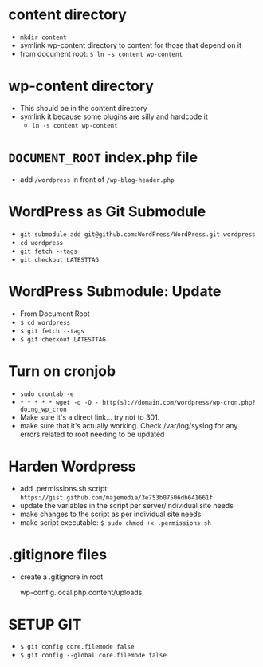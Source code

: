 # content directory
- `mkdir content`
- symlink wp-content directory to content for those that depend on it
 - from document root: `$ ln -s content wp-content`

# wp-content directory

- This should be in the content directory
- symlink it because some plugins are silly and hardcode it
    - `ln -s content wp-content`

# `DOCUMENT_ROOT` index.php file

- add `/wordpress` in front of `/wp-blog-header.php`

# WordPress as Git Submodule

- `git submodule add git@github.com:WordPress/WordPress.git wordpress`
- `cd wordpress`
- `git fetch --tags`
- `git checkout LATESTTAG`

# WordPress Submodule: Update
- From Document Root
- `$ cd wordpress`
- `$ git fetch --tags`
- `$ git checkout LATESTTAG`

# Turn on cronjob

- `sudo crontab -e`
- `* * * * * wget -q -O - http(s)://domain.com/wordpress/wp-cron.php?doing_wp_cron`
 - Make sure it's a direct link... try not to 301.
- make sure that it's actually working. Check /var/log/syslog for any errors related to root needing to be updated 
 
# Harden Wordpress
 
- add .permissions.sh script: `https://gist.github.com/majemedia/3e753b07506db641661f`
- update the variables in the script per server/individual site needs
- make changes to the script as per individual site needs
- make script executable: `$ sudo chmod +x .permissions.sh`
 
# .gitignore files

- create a .gitignore in root

    wp-config.local.php
    content/uploads

# SETUP GIT

- `$ git config core.filemode false`
- `$ git config --global core.filemode false`